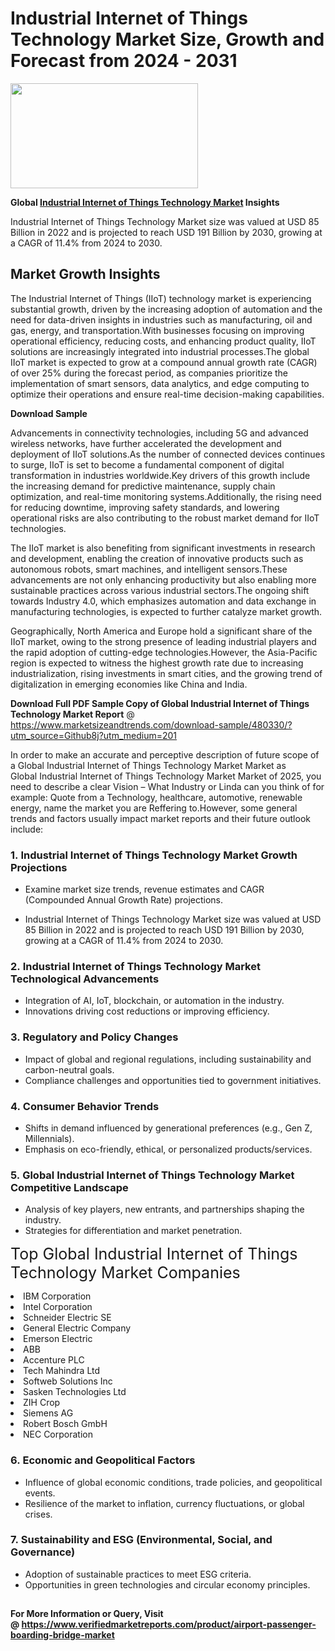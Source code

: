 <H1>Industrial Internet of Things Technology Market Size, Growth and Forecast from 2024 - 2031</H1><img class="aligncenter size-medium wp-image-584254" src="https://thirdeyenews.in/wp-content/uploads/2024/09/Global-Market-Research-300x168.jpeg" alt="" width="300" height="168" /><p><strong>Global&nbsp;<a href="https://www.marketsizeandtrends.com/download-sample/480330/?utm_source=Github8j?utm_medium=201">Industrial Internet of Things Technology Market</a> Insights</strong></p><p>Industrial Internet of Things Technology Market size was valued at USD 85 Billion in 2022 and is projected to reach USD 191 Billion by 2030, growing at a CAGR of 11.4% from 2024 to 2030.</p><p><h2>Market Growth Insights</h2> <p>The Industrial Internet of Things (IIoT) technology market is experiencing substantial growth, driven by the increasing adoption of automation and the need for data-driven insights in industries such as manufacturing, oil and gas, energy, and transportation.With businesses focusing on improving operational efficiency, reducing costs, and enhancing product quality, IIoT solutions are increasingly integrated into industrial processes.The global IIoT market is expected to grow at a compound annual growth rate (CAGR) of over 25% during the forecast period, as companies prioritize the implementation of smart sensors, data analytics, and edge computing to optimize their operations and ensure real-time decision-making capabilities.</p> <p><strong>Download Sample</strong></p> <p>Advancements in connectivity technologies, including 5G and advanced wireless networks, have further accelerated the development and deployment of IIoT solutions.As the number of connected devices continues to surge, IIoT is set to become a fundamental component of digital transformation in industries worldwide.Key drivers of this growth include the increasing demand for predictive maintenance, supply chain optimization, and real-time monitoring systems.Additionally, the rising need for reducing downtime, improving safety standards, and lowering operational risks are also contributing to the robust market demand for IIoT technologies.</p> <p>The IIoT market is also benefiting from significant investments in research and development, enabling the creation of innovative products such as autonomous robots, smart machines, and intelligent sensors.These advancements are not only enhancing productivity but also enabling more sustainable practices across various industrial sectors.The ongoing shift towards Industry 4.0, which emphasizes automation and data exchange in manufacturing technologies, is expected to further catalyze market growth.</p> <p>Geographically, North America and Europe hold a significant share of the IIoT market, owing to the strong presence of leading industrial players and the rapid adoption of cutting-edge technologies.However, the Asia-Pacific region is expected to witness the highest growth rate due to increasing industrialization, rising investments in smart cities, and the growing trend of digitalization in emerging economies like China and India.</p> <p><span class=""><strong>Download Full PDF Sample Copy of Global Industrial Internet of Things Technology Market Report</strong> @ <a href="https://www.marketsizeandtrends.com/download-sample/480330/?utm_source=Github8j?utm_medium=201" target="_blank">https://www.marketsizeandtrends.com/download-sample/480330/?utm_source=Github8j?utm_medium=201</a></span></p><p>In order to make an accurate and perceptive description of future scope of a Global&nbsp;Industrial Internet of Things Technology Market Market as Global&nbsp;Industrial Internet of Things Technology Market Market of 2025, you need to describe a clear Vision &ndash; What Industry or Linda can you think of for example: Quote from a Technology, healthcare, automotive, renewable energy, name the market you are Reffering to.However, some general trends and factors usually impact market reports and their future outlook include:</p><h3>1.&nbsp;<strong>Industrial Internet of Things Technology Market Growth Projections</strong></h3><ul><li>Examine market size trends, revenue estimates and CAGR (Compounded Annual Growth Rate) projections.</li><li><p>Industrial Internet of Things Technology Market size was valued at USD 85 Billion in 2022 and is projected to reach USD 191 Billion by 2030, growing at a CAGR of 11.4% from 2024 to 2030.</p></li></ul><h3>2.&nbsp;<strong>Industrial Internet of Things Technology Market Technological Advancements</strong></h3><ul><li>Integration of AI, IoT, blockchain, or automation in the industry.</li><li>Innovations driving cost reductions or improving efficiency.</li></ul><h3>3.&nbsp;<strong>Regulatory and Policy Changes</strong></h3><ul><li>Impact of global and regional regulations, including sustainability and carbon-neutral goals.</li><li>Compliance challenges and opportunities tied to government initiatives.</li></ul><h3>4.&nbsp;<strong>Consumer Behavior Trends</strong></h3><ul><li>Shifts in demand influenced by generational preferences (e.g., Gen Z, Millennials).</li><li>Emphasis on eco-friendly, ethical, or personalized products/services.</li></ul><h3>5.&nbsp;<strong>Global Industrial Internet of Things Technology Market Competitive Landscape</strong></h3><ul><li>Analysis of key players, new entrants, and partnerships shaping the industry.</li><li>Strategies for differentiation and market penetration.</li></ul><p data-pm-slice="1 1 []"><span style="color: inherit; font-family: inherit; font-size: 25px;">Top Global Industrial Internet of Things Technology Market Companies</span></p><div class="" data-test-id=""><p><li>IBM Corporation</li><li> Intel Corporation</li><li> Schneider Electric SE</li><li> General Electric Company</li><li> Emerson Electric</li><li> ABB</li><li> Accenture PLC</li><li> Tech Mahindra Ltd</li><li> Softweb Solutions Inc</li><li> Sasken Technologies Ltd</li><li> ZIH Crop</li><li> Siemens AG</li><li> Robert Bosch GmbH</li><li> NEC Corporation</li></p></div><h3>6.&nbsp;<strong>Economic and Geopolitical Factors</strong></h3><ul><li>Influence of global economic conditions, trade policies, and geopolitical events.</li><li>Resilience of the market to inflation, currency fluctuations, or global crises.</li></ul><h3>7.&nbsp;<strong>Sustainability and ESG (Environmental, Social, and Governance)</strong></h3><ul><li>Adoption of sustainable practices to meet ESG criteria.</li><li>Opportunities in green technologies and circular economy principles.</li></ul><h2><strong style="font-size: 14px;">For More Information or Query, Visit @&nbsp;</strong><a style="background-color: #ffffff; font-size: 14px;" href="https://www.marketsizeandtrends.com/report/industrial-internet-of-things-technology-market/" target="_blank">https://www.verifiedmarketreports.com/product/airport-passenger-boarding-bridge-market</a></h2>